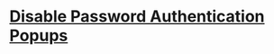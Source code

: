# [Disable Password Authentication Popups](https://ubuntuhandbook.org/index.php/2024/09/disable-password-authentication-ubuntu/)

